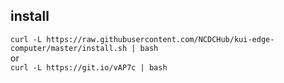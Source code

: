 ## install
`curl -L https://raw.githubusercontent.com/NCDCHub/kui-edge-computer/master/install.sh | bash`  
or  
`curl -L https://git.io/vAP7c | bash`

